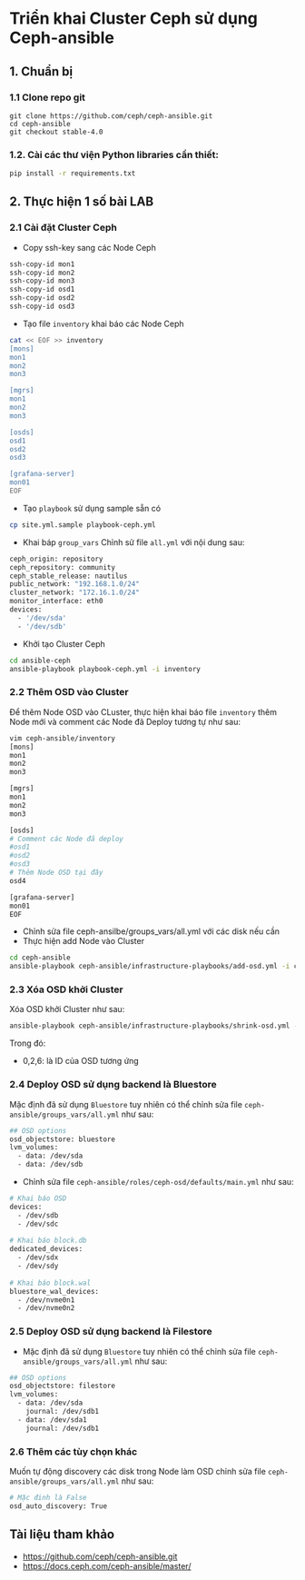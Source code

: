 # Triển khai Cluster Ceph sử dụng Ceph-ansible

## 1. Chuẩn bị
### 1.1 Clone repo git
```
git clone https://github.com/ceph/ceph-ansible.git
cd ceph-ansible
git checkout stable-4.0
```
### 1.2. Cài các thư viện Python libraries cần thiết:
```sh
pip install -r requirements.txt
```
## 2. Thực hiện 1 số bài LAB
### 2.1 Cài đặt Cluster Ceph
- Copy ssh-key sang các Node Ceph
```sh
ssh-copy-id mon1
ssh-copy-id mon2
ssh-copy-id mon3
ssh-copy-id osd1
ssh-copy-id osd2
ssh-copy-id osd3
```
- Tạo file `inventory` khai báo các Node Ceph
```sh
cat << EOF >> inventory
[mons]
mon1
mon2
mon3

[mgrs]
mon1
mon2
mon3

[osds]
osd1
osd2
osd3

[grafana-server]
mon01
EOF
```
- Tạo `playbook` sử dụng sample sẵn có
```sh
cp site.yml.sample playbook-ceph.yml
```
- Khai báp `group_vars`
Chỉnh sử file `all.yml` với nội dung sau:
```sh
ceph_origin: repository
ceph_repository: community
ceph_stable_release: nautilus
public_network: "192.168.1.0/24"
cluster_network: "172.16.1.0/24"
monitor_interface: eth0
devices:
  - '/dev/sda'
  - '/dev/sdb'
```
- Khởi tạo Cluster Ceph
```sh
cd ansible-ceph
ansible-playbook playbook-ceph.yml -i inventory
```
### 2.2 Thêm OSD vào Cluster

Để thêm Node OSD vào CLuster, thực hiện khai báo file `inventory` thêm Node mới và comment các Node đã Deploy tương tự như sau:
```sh
vim ceph-ansible/inventory
[mons]
mon1
mon2
mon3

[mgrs]
mon1
mon2
mon3

[osds]
# Comment các Node đã deploy 
#osd1
#osd2
#osd3
# Thêm Node OSD tại đây
osd4

[grafana-server]
mon01
EOF
```
- Chỉnh sửa file ceph-ansilbe/groups_vars/all.yml với các disk nếu cần
- Thực hiện add Node vào Cluster 
```sh
cd ceph-ansible
ansible-playbook ceph-ansible/infrastructure-playbooks/add-osd.yml -i ceph-ansible/inventory
```
### 2.3 Xóa OSD khởi Cluster

Xóa OSD khởi Cluster như sau:
```sh
ansible-playbook ceph-ansible/infrastructure-playbooks/shrink-osd.yml -e osd_to_kill=0,2,6
```
Trong đó:
 - 0,2,6: là ID của OSD tương ứng
 
### 2.4 Deploy OSD sử dụng backend là Bluestore
Mặc định đã sử dụng `Bluestore` tuy nhiên có thể chỉnh sửa file `ceph-ansible/groups_vars/all.yml` như sau:

```sh
## OSD options
osd_objectstore: bluestore
lvm_volumes:
  - data: /dev/sda
  - data: /dev/sdb
```
- Chỉnh sửa file `ceph-ansible/roles/ceph-osd/defaults/main.yml` như sau:
```sh
# Khai báo OSD
devices:
  - /dev/sdb
  - /dev/sdc
  
# Khai báo block.db
dedicated_devices:
  - /dev/sdx
  - /dev/sdy
  
# Khai báo block.wal
bluestore_wal_devices:
  - /dev/nvme0n1
  - /dev/nvme0n2
```
### 2.5 Deploy OSD sử dụng backend là Filestore

- Mặc định đã sử dụng `Bluestore` tuy nhiên có thể chỉnh sửa file `ceph-ansible/groups_vars/all.yml` như sau:
```sh
## OSD options
osd_objectstore: filestore
lvm_volumes:
  - data: /dev/sda
    journal: /dev/sdb1
  - data: /dev/sda1
    journal: /dev/sdb1
```

### 2.6 Thêm các tùy chọn khác

Muốn tự động discovery các disk trong Node làm OSD chỉnh sửa file `ceph-ansible/groups_vars/all.yml` như sau:
```sh
# Mặc đinh là False
osd_auto_discovery: True
```

## Tài liệu tham khảo 
- https://github.com/ceph/ceph-ansible.git
- https://docs.ceph.com/ceph-ansible/master/
